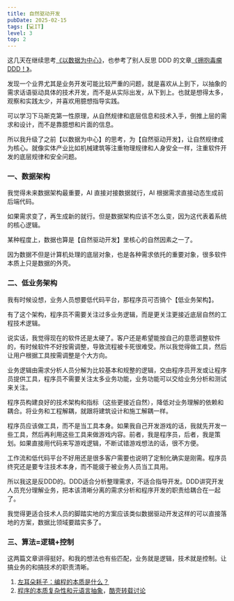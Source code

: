 ```yaml
---
title: 自然驱动开发
pubDate: 2025-02-15
tags: [💻IT]
level: 3
top: 2
---
```


这几天在继续思考[《以数据为中心》](/lab/20250125-data-centric)，也参考了别人反思 DDD 的文章[《拥抱毒瘤 DDD！》](https://mp.weixin.qq.com/s/AhklSNwD1UzHv0hCGNMcVg)。

发现一个业界尤其是业务开发可能比较严重的问题，就是喜欢从上到下，以抽象的需求话语驱动具体的技术开发，而不是从实际出发，从下到上。也就是想得太多，观察和实践太少，并喜欢用臆想指导实践。

可以学习下马斯克第一性原理，从自然规律和底层信息和技术入手，倒推上层的需求和设计，而不是靠臆想和片面的信息。

所以我升级了之前【以数据为中心】的思考，为【自然驱动开发】，让自然规律成为核心。就像实体产业比如机械建筑等注重物理规律和人身安全一样，注重软件开发的底层规律和安全问题。

### 一、数据架构

我觉得未来数据架构最重要，AI 直接对接数据就行，AI 根据需求直接动态生成前后端代码。

如果需求变了，再生成新的就行。但是数据架构应该不怎么变，因为这代表着系统的核心逻辑。

某种程度上，数据也算是【自然驱动开发】里核心的自然因素之一了。

因为数据不但是计算机处理的底层对象，也是各种需求依托的重要对象，很多软件本质上只是数据的外壳。

### 二、低业务架构

我有时候设想，业务人员想要低代码平台，那程序员可否搞个【低业务架构】。

有了这个架构，程序员不需要关注过多业务逻辑，而是更关注更接近底层自然的工程技术逻辑。

说实话，我觉得现在的软件还是太硬了。客户还是希望能按自己的意愿调整软件的，有时候软件不好按需调整，导致流程被卡死很难受。所以我觉得做工具，然后让用户根据工具按需调整是个大方向。

业务逻辑由需求分析人员分解为比较基本和规整的逻辑，交由程序员开发或让程序员提供工具，程序员不需要关注太多业务功能，业务功能可以交给业务分析和测试来关注。

程序员构建良好的技术架构和指标（这些更接近自然），降低对业务理解的依赖和耦合。将业务和工程解耦，就跟将建筑设计和施工解耦一样。

程序员应该做工具，而不是当工具本身。如果我自己开发游戏的话，我就先开发一些工具，然后再利用这些工具来做游戏内容。前者，我是程序员，后者，我是策划。如果直接用代码来写游戏逻辑，不断试错游戏想法的话，很不方便。

工作流和低代码平台不好用还是很多客户需要也说明了定制化确实是刚需。程序员终究还是要专注技术本身，而不能疲于被业务人员当工具用。

所以我这是反DDD的。DDD适合分析整理需求，不适合指导开发。DDD讲究开发人员充分理解业务，把本该清晰分离的需求分析和程序开发的职责给耦合在一起了。

我觉得更适合技术人员的脚踏实地的方案应该类似数据驱动开发这样的可以直接落地的方案，数据比领域要踏实多了。

### 三、算法=逻辑+控制

这两篇文章讲得挺好。和我的想法也有些匹配，业务就是逻辑，技术就是控制。让搞业务的和搞技术的职责清晰。

1. [左耳朵耗子：编程的本质是什么？](https://mp.weixin.qq.com/s/3WKImtdg_rEd_R9eCjs6WA)
2. [程序的本质复杂性和元语言抽象](https://www.cnblogs.com/weidagang2046/p/the-nature-of-meta.html)，[酷壳转载讨论](https://coolshell.cn/articles/10652.html)
